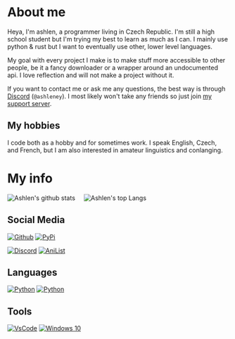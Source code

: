 # About me
Heya, I'm ashlen, a programmer living in Czech Republic. I'm still a high school student but I'm trying my best to learn as much as I can. I mainly use python & rust but I want to eventually use other, lower level languages.

My goal with every project I make is to make stuff more accessible to other people, be it a fancy downloader or a wrapper around an undocumented api. I love reflection and will not make a project without it.

If you want to contact me or ask me any questions, the best way is through [Discord](https://discord.com/users/454513969265115137) (`@ashleney`). I most likely won't take any friends so just join [my support server](https://discord.gg/sMkSKRPuCR).

## My hobbies
I code both as a hobby and for sometimes work. I speak English, Czech, and French, but I am also interested in amateur linguistics and conlanging.

# My info

![Ashlen's github stats](https://github-readme-stats.vercel.app/api?username=thesadru&show_icons=true&theme=radical) &nbsp;&nbsp;&nbsp; ![Ashlen's top Langs](https://github-readme-stats.vercel.app/api/top-langs/?username=thesadru&layout=compact&theme=radical)

## Social Media
[![Github](https://img.shields.io/badge/github-%23333333.svg?&logo=github&style=for-the-badge&logoColor=white)](https://github.com/thesadru)
[![PyPi](https://img.shields.io/badge/pypi-%230478D7.svg?&logo=pypi&style=for-the-badge&logoColor=white)](https://pypi.org/user/sadru)

[![Discord](https://img.shields.io/badge/discord-%237289DA.svg?&logo=discord&style=for-the-badge&logoColor=white)](https://discord.com/users/454513969265115137)
[![AniList](https://img.shields.io/badge/anilist-%23000FFF.svg?&logo=anilist&style=for-the-badge&logoColor=white)](https://anilist.co/user/sadru)

## Languages
[![Python](https://img.shields.io/badge/python-3.10-%234B8BBE.svg?&logo=python&style=for-the-badge&logoColor=white)](https://www.python.org/)
[![Python](https://img.shields.io/badge/rust-2021-%23F46623.svg?&logo=rust&style=for-the-badge&logoColor=white)](https://www.rust-lang.org/)

## Tools
[![VsCode](https://img.shields.io/badge/VsCode-%230078D7.svg?&logo=vs-code&style=for-the-badge&logoColor=white)](https://code.visualstudio.com/)
[![Windows 10](https://img.shields.io/badge/windows-10-%230078D7.svg?&logo=windows&style=for-the-badge&logoColor=white)](https://archlinux.org/)
